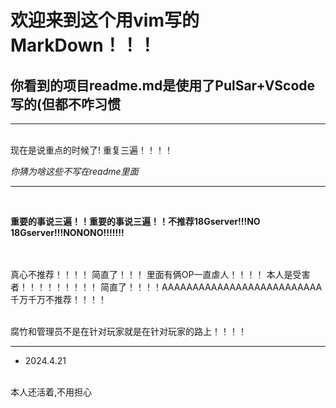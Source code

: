 # 欢迎来到这个用vim写的MarkDown！！！
## 你看到的项目**readme.md**是使用了PulSar+VScode写的(但都不咋习惯



--------



<br>
现在是说重点的时候了!
重复三遍！！！！

*你猜为啥这些不写在readme里面*

----------------------------------------------------------
<br>

**重要的事说三遍！！重要的事说三遍！！不推荐18Gserver!!!NO 18Gserver!!!NONONO!!!!!!!**

<br><br>
真心不推荐！！！！
简直了！！！
里面有俩OP一直虐人！！！！
本人是受害者！！！！！！！！！
简直了！！！！AAAAAAAAAAAAAAAAAAAAAAAAAA
千万千万不推荐！！！！



<br>
腐竹和管理员不是在针对玩家就是在针对玩家的路上！！！！

------------------------------------------------------------
* 2024.4.21
<br>
本人还活着,不用担心